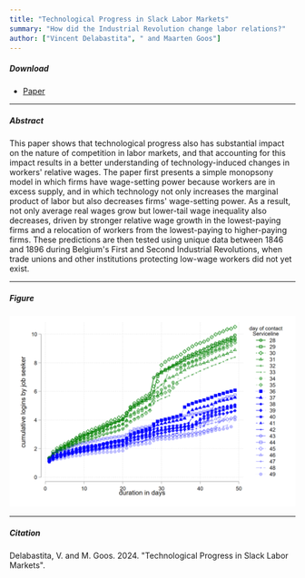 ```yaml
---
title: "Technological Progress in Slack Labor Markets"
summary: "How did the Industrial Revolution change labor relations?"
author: ["Vincent Delabastita", " and Maarten Goos"]
---
```


##### Download

+ [Paper](/22.pdf)

---

##### Abstract

This paper shows that technological progress also has substantial impact on the nature of competition in labor markets, and that accounting for this impact results in a better understanding of technology-induced changes in workers' relative wages. The paper first presents a simple monopsony model in which firms have wage-setting power because workers are in excess supply, and in which technology not only increases the marginal product of labor but also decreases firms' wage-setting power. As a result, not only average real wages grow but lower-tail wage inequality also decreases, driven by stronger relative wage growth in the lowest-paying firms and a relocation of workers from the lowest-paying to higher-paying firms. These predictions are then tested using unique data between 1846 and 1896 during Belgium's First and Second Industrial Revolutions, when trade unions and other institutions protecting low-wage workers did not yet exist. 

---

##### Figure  

![image](/22-figure.png#center)

---

##### Citation

Delabastita, V. and M. Goos. 2024. "Technological Progress in Slack Labor Markets".






